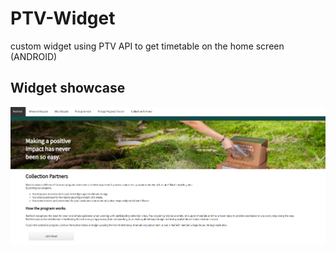 # PTV-Widget
custom widget using PTV API to get timetable on the home screen (ANDROID)

## Widget showcase
<img src = https://github.com/kevCheong/ReeTech/blob/master/sample/collectionpartner.png> </img>
